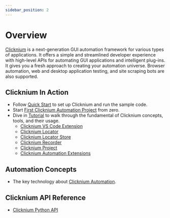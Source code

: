 ```yaml
---
sidebar_position: 2
---
```


# Overview
[Clicknium](https://www.clicknium.com) is a next-generation GUI automation framework for various types of applications. It offers a simple and streamlined developer experience with high-level APIs for automating GUI applications and intelligent plug-ins. It gives you a fresh approach to creating your automation universe. Browser automation, web and desktop application testing, and site scraping bots are also supported.

## Clicknium In Action
- Follow [Quick Start](./index.md) to set up Clicknium and run the sample code.
- Start [First Clicknium Automation Project](./tutorial/firstautomation.md) from zero. 
- Dive in [Tutorial](./tutorial/tutorial.md) to walk through the fundamental of Clicknium concepts, tools, and their usage.
    - [Clicknium VS Code Extension](./tutorial/vscode/vscode.md)
    - [Clicknium Locator](./tutorial/locator.md)
    - [Clicknium Locator Store](./tutorial/locatorstore.md)
    - [Clicknium Recorder](./tutorial/recorder/recorder.md)
    - [Clicknium Project](./tutorial/clickniumproject.md)
    - [Clicknium Automation Extensions](./tutorial/extensions/extensions.md)

## Automation Concepts
- The key technology about [Clicknium Automation](./concepts/concepts.md).

## Clicknium API Reference
- [Clicknium Python API](./references/python/python.md)

